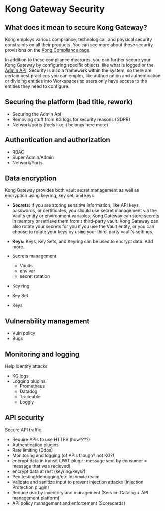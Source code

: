 # Kong Gateway Security

## What does it mean to secure Kong Gateway?

Kong employs various compliance, technological, and physical security constraints on all their products. You can see more about these security provisions on the [Kong Compliance page](https://konghq.com/compliance).

In addition to these compliance measures, you can further secure your Kong Gateway by configuring specific objects, like what is logged or the [Admin API](). Security is also a framework within the system, so there are certain best practices you can employ, like authorization and authentication or dividing entities into Workspaces so users only have access to the entities they need to configure.

## Securing the platform (bad title, rework)

* Securing the Admin ApI
* Removing stuff from KG logs for security reasons (GDPR)
* Network/ports (feels like it belongs here more)

## Authentication and authorization

* RBAC
* Super Admin/Admin
* Network/Ports

## Data encryption

Kong Gateway provides both vault secret management as well as encryption using keyring, key set, and keys. 

* **Secrets:** If you are storing sensitive information, like API keys, passwords, or certificates, you should use secret management via the Vaults entity or environment variables. Kong Gateway can store secrets in memory or retrieve them from a third-party vault. Kong Gateway can also rotate your secrets for you if you use the Vault entity, or you can choose to rotate your keys by using your third-party vault's settings.
* **Keys:** Keys, Key Sets, and Keyring can be used to encrypt data. Add more.

* Secrets management
    * Vaults
    * env var
    * secret rotation
* Key ring
* Key Set
* Keys

## Vulnerability management

* Vuln policy
* Bugs

## Monitoring and logging

Help identify attacks

* KG logs
* Logging plugins:
    * Prometheus
    * Datadog
    * Traceable
    * Loggly

## API security

<!--separate landing page????--->

Secure API traffic.

* Require APIs to use HTTPS (how????)
* Authentication plugins
* Rate limiting (Ddos)
* Monitoring and logging (of APIs though? not KG?)
* encrypt data in transit (JWT plugin: message sent by consumer = message that was recieved)
* encrypt data at rest (keyring/keys?)
* Pen testing/debugging/etc Insomnia realm
* Validate and sanitize input to prevent injection attacks (Injection Protection plugin)
* Reduce risk by inventory and management (Service Catalog + API management platform)
* API policy management and enforcement (Scorecards)